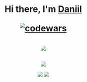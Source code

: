 <h1 align="center">Hi there, I'm <a href="https://daniilshat.ru/" target="_blank">Daniil</a>
  
[![codewars](https://www.codewars.com/users/Tarodictrl/badges/small)](https://www.codewars.com/users/Tarodictrl)
  
<img src="https://github.com/blackcater/blackcater/raw/main/images/Hi.gif" height="32"/></h1>



<div align="center">
  

  ![](https://github-profile-summary-cards.vercel.app/api/cards/profile-details?username=Tarodictrl&theme=solarized_dark)
  
  ![](https://github-profile-summary-cards.vercel.app/api/cards/repos-per-language?username=Tarodictrl&theme=solarized_dark)
  ![](https://github-profile-summary-cards.vercel.app/api/cards/stats?username=Tarodictrl&theme=solarized_dark)

</div>

<!--![Snake animation](https://github.com/tarodictrl/tarodictrl/blob/output/github-contribution-grid-snake.svg)--!>
